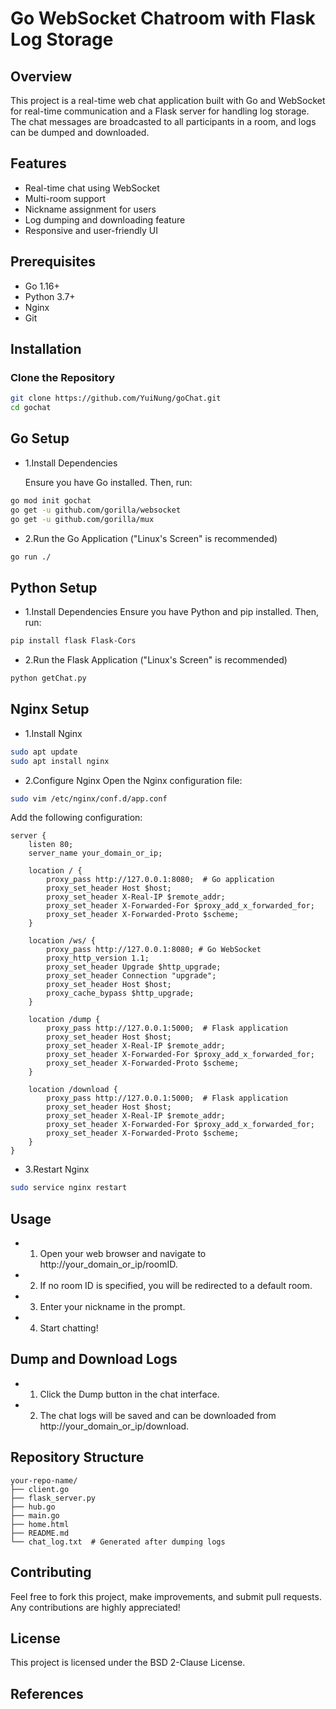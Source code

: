 # Go WebSocket Chatroom with Flask Log Storage

## Overview

This project is a real-time web chat application built with Go and WebSocket for real-time communication and a Flask server for handling log storage. The chat messages are broadcasted to all participants in a room, and logs can be dumped and downloaded.

## Features

- Real-time chat using WebSocket
- Multi-room support
- Nickname assignment for users
- Log dumping and downloading feature
- Responsive and user-friendly UI

## Prerequisites

- Go 1.16+
- Python 3.7+
- Nginx
- Git

## Installation

### Clone the Repository

```sh
git clone https://github.com/YuiNung/goChat.git
cd gochat
```
## Go Setup
- 1.Install Dependencies

    Ensure you have Go installed. Then, run:

```sh
go mod init gochat
go get -u github.com/gorilla/websocket
go get -u github.com/gorilla/mux
```
- 2.Run the Go Application ("Linux's Screen" is recommended)

```sh
go run ./
```
## Python Setup
- 1.Install Dependencies
    Ensure you have Python and pip installed. Then, run:

```sh
pip install flask Flask-Cors
```
- 2.Run the Flask Application ("Linux's Screen" is recommended)

```sh
python getChat.py
```
## Nginx Setup
- 1.Install Nginx

```sh
sudo apt update
sudo apt install nginx
```
- 2.Configure Nginx
    Open the Nginx configuration file:

```sh
sudo vim /etc/nginx/conf.d/app.conf
```
  Add the following configuration:

```nginx
server {
    listen 80;
    server_name your_domain_or_ip;

    location / {
        proxy_pass http://127.0.0.1:8080;  # Go application
        proxy_set_header Host $host;
        proxy_set_header X-Real-IP $remote_addr;
        proxy_set_header X-Forwarded-For $proxy_add_x_forwarded_for;
        proxy_set_header X-Forwarded-Proto $scheme;
    }

    location /ws/ {
        proxy_pass http://127.0.0.1:8080; # Go WebSocket
        proxy_http_version 1.1;
        proxy_set_header Upgrade $http_upgrade;
        proxy_set_header Connection "upgrade";
        proxy_set_header Host $host;
        proxy_cache_bypass $http_upgrade;
    }

    location /dump {
        proxy_pass http://127.0.0.1:5000;  # Flask application
        proxy_set_header Host $host;
        proxy_set_header X-Real-IP $remote_addr;
        proxy_set_header X-Forwarded-For $proxy_add_x_forwarded_for;
        proxy_set_header X-Forwarded-Proto $scheme;
    }

    location /download {
        proxy_pass http://127.0.0.1:5000;  # Flask application
        proxy_set_header Host $host;
        proxy_set_header X-Real-IP $remote_addr;
        proxy_set_header X-Forwarded-For $proxy_add_x_forwarded_for;
        proxy_set_header X-Forwarded-Proto $scheme;
    }
}
```
- 3.Restart Nginx

```sh
sudo service nginx restart
```
## Usage
- 1. Open your web browser and navigate to http://your_domain_or_ip/roomID.
- 2. If no room ID is specified, you will be redirected to a default room.
- 3. Enter your nickname in the prompt.
- 4. Start chatting!
## Dump and Download Logs
- 1. Click the Dump button in the chat interface.
- 2. The chat logs will be saved and can be downloaded from http://your_domain_or_ip/download.
## Repository Structure
```plaintext
your-repo-name/
├── client.go
├── flask_server.py
├── hub.go
├── main.go
├── home.html
├── README.md
└── chat_log.txt  # Generated after dumping logs
```
## Contributing
Feel free to fork this project, make improvements, and submit pull requests. Any contributions are highly appreciated!

## License
This project is licensed under the BSD 2-Clause License.

## References
